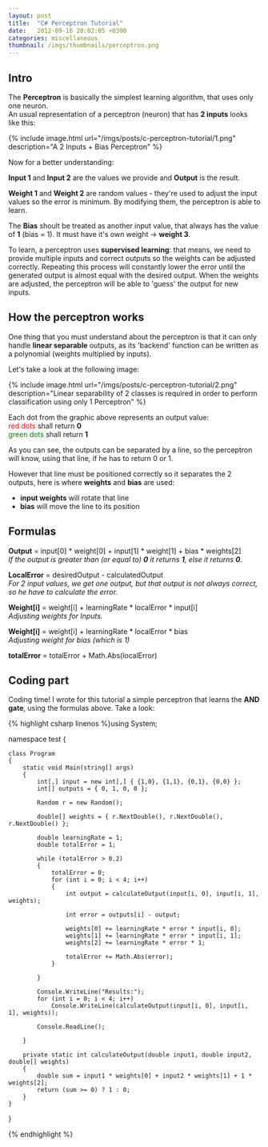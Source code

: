 ```yaml
---
layout: post
title:  "C# Perceptron Tutorial"
date:   2012-09-16 20:02:05 +0300
categories: miscellaneous
thumbnail: /imgs/thumbnails/perceptron.png
---
```


## Intro

The **Perceptron** is basically the simplest learning algorithm, that uses only one neuron.  
An usual representation of a perceptron (neuron) that has **2 inputs** looks like this:

{% include image.html url="/imgs/posts/c-perceptron-tutorial/1.png" description="A 2 Inputs + Bias Perceptron" %}

Now for a better understanding:

**Input 1** and **Input 2** are the values we provide and **Output** is the result.

**Weight 1** and **Weight 2** are random values - they're used to adjust the input values so the error is minimum. By modifying them, the perceptron is able to learn.

The **Bias** shoult be treated as another input value, that always has the value of **1** (bias = 1). It must have it's own weight -> **weight 3**.

To learn, a perceptron uses **supervised learning**: that means, we need to provide multiple inputs and correct outputs so the weights can be adjusted correctly. Repeating this process will constantly lower the error until the generated output is almost equal with the desired output. When the weights are adjusted, the perceptron will be able to 'guess' the output for new inputs.

## How the perceptron works

One thing that you must understand about the perceptron is that it can only handle **linear separable** outputs, as its 'backend' function can be written as a polynomial (weights multiplied by inputs).
  
Let's take a look at the following image:

{% include image.html url="/imgs/posts/c-perceptron-tutorial/2.png" description="Linear separability of 2 classes is required in order to perform classification using only 1 Perceptron" %}

Each dot from the graphic above represents an output value:  
<font color="red">red dots</font> shall return **0**  
<font color="green">green dots</font> shall return **1**

As you can see, the outputs can be separated by a line, so the perceptron will know, using that line, if he has to return 0 or 1.

However that line must be positioned correctly so it separates the 2 outputs, here is where **weights** and **bias** are used:

*   **input weights** will rotate that line
*   **bias** will move the line to its position

## Formulas

**Output** = input[0] * weight[0] + input[1] * weight[1] + bias * weights[2]               
_If the output is greater than (or equal to) **0** it returns **1**, else it returns **0**._


**LocalError** = desiredOutput - calculatedOutput   
_For 2 input values, we get one output, but that output is not always correct, so he have to calculate the error._

**Weight[i]** = weight[i] + learningRate * localError * input[i]      
_Adjusting weights for Inputs._

**Weight[i]** = weight[i] + learningRate * localError * bias     
_Adjusting weight for bias (which is 1)_


**totalError** = totalError + Math.Abs(localError)

## Coding part

Coding time! I wrote for this tutorial a simple perceptron that learns the **AND gate**, using the formulas above. Take a look:

{% highlight csharp linenos %}using System;

namespace test
{

    class Program
    {
        static void Main(string[] args)
        {
            int[,] input = new int[,] { {1,0}, {1,1}, {0,1}, {0,0} };
            int[] outputs = { 0, 1, 0, 0 };

            Random r = new Random();

            double[] weights = { r.NextDouble(), r.NextDouble(), r.NextDouble() };

            double learningRate = 1;
            double totalError = 1;

            while (totalError > 0.2)
            {
                totalError = 0;
                for (int i = 0; i < 4; i++)
                {
                    int output = calculateOutput(input[i, 0], input[i, 1], weights);

                    int error = outputs[i] - output;

                    weights[0] += learningRate * error * input[i, 0];
                    weights[1] += learningRate * error * input[i, 1];
                    weights[2] += learningRate * error * 1;

                    totalError += Math.Abs(error);
                }

            } 

            Console.WriteLine("Results:");
            for (int i = 0; i < 4; i++)
                Console.WriteLine(calculateOutput(input[i, 0], input[i, 1], weights));

            Console.ReadLine();

        }

        private static int calculateOutput(double input1, double input2, double[] weights)
        {
            double sum = input1 * weights[0] + input2 * weights[1] + 1 * weights[2];
            return (sum >= 0) ? 1 : 0;
        }
    }

}

{% endhighlight %}